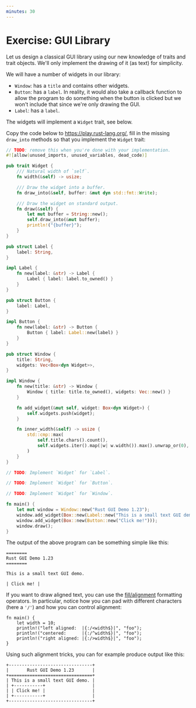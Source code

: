 ```yaml
---
minutes: 30
---
```


# Exercise: GUI Library

Let us design a classical GUI library using our new knowledge of traits and
trait objects. We'll only implement the drawing of it (as text) for simplicity.

We will have a number of widgets in our library:

- `Window`: has a `title` and contains other widgets.
- `Button`: has a `label`. In reality, it would also take a callback function to
  allow the program to do something when the button is clicked but we won't
  include that since we're only drawing the GUI.
- `Label`: has a `label`.

The widgets will implement a `Widget` trait, see below.

Copy the code below to <https://play.rust-lang.org/>, fill in the missing
`draw_into` methods so that you implement the `Widget` trait:

```rust
// TODO: remove this when you're done with your implementation.
#![allow(unused_imports, unused_variables, dead_code)]

pub trait Widget {
    /// Natural width of `self`.
    fn width(&self) -> usize;

    /// Draw the widget into a buffer.
    fn draw_into(&self, buffer: &mut dyn std::fmt::Write);

    /// Draw the widget on standard output.
    fn draw(&self) {
        let mut buffer = String::new();
        self.draw_into(&mut buffer);
        println!("{buffer}");
    }
}

pub struct Label {
    label: String,
}

impl Label {
    fn new(label: &str) -> Label {
        Label { label: label.to_owned() }
    }
}

pub struct Button {
    label: Label,
}

impl Button {
    fn new(label: &str) -> Button {
        Button { label: Label::new(label) }
    }
}

pub struct Window {
    title: String,
    widgets: Vec<Box<dyn Widget>>,
}

impl Window {
    fn new(title: &str) -> Window {
        Window { title: title.to_owned(), widgets: Vec::new() }
    }

    fn add_widget(&mut self, widget: Box<dyn Widget>) {
        self.widgets.push(widget);
    }

    fn inner_width(&self) -> usize {
        std::cmp::max(
            self.title.chars().count(),
            self.widgets.iter().map(|w| w.width()).max().unwrap_or(0),
        )
    }
}

// TODO: Implement `Widget` for `Label`.

// TODO: Implement `Widget` for `Button`.

// TODO: Implement `Widget` for `Window`.

fn main() {
    let mut window = Window::new("Rust GUI Demo 1.23");
    window.add_widget(Box::new(Label::new("This is a small text GUI demo.")));
    window.add_widget(Box::new(Button::new("Click me!")));
    window.draw();
}
```

The output of the above program can be something simple like this:

```text
========
Rust GUI Demo 1.23
========

This is a small text GUI demo.

| Click me! |
```

If you want to draw aligned text, you can use the
[fill/alignment](https://doc.rust-lang.org/std/fmt/index.html#fillalignment)
formatting operators. In particular, notice how you can pad with different
characters (here a `'/'`) and how you can control alignment:

```rust,editable
fn main() {
    let width = 10;
    println!("left aligned:  |{:/<width$}|", "foo");
    println!("centered:      |{:/^width$}|", "foo");
    println!("right aligned: |{:/>width$}|", "foo");
}
```

Using such alignment tricks, you can for example produce output like this:

```text
+--------------------------------+
|       Rust GUI Demo 1.23       |
+================================+
| This is a small text GUI demo. |
| +-----------+                  |
| | Click me! |                  |
| +-----------+                  |
+--------------------------------+
```
